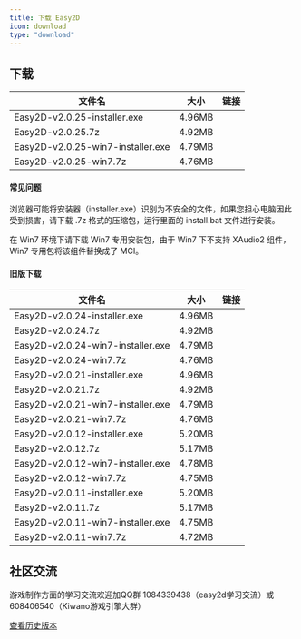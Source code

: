```yaml
---
title: 下载 Easy2D
icon: download
type: "download"
---
```


## 下载

| 文件名                  |   大小   |   链接   |
| ---------------------- |:-------:|:--------:|
| Easy2D-v2.0.25-installer.exe | 4.96MB   | [<i class="download icon"></i>](https://download.easy2d.cn/release/easy2d-v2.0.25-installer.exe) |
| Easy2D-v2.0.25.7z  | 4.92MB   | [<i class="download icon"></i>](https://download.easy2d.cn/release/easy2d-v2.0.25.7z) |
| Easy2D-v2.0.25-win7-installer.exe | 4.79MB   | [<i class="download icon"></i>](https://download.easy2d.cn/release/easy2d-v2.0.25-win7-installer.exe) |
| Easy2D-v2.0.25-win7.7z  | 4.76MB   | [<i class="download icon"></i>](https://download.easy2d.cn/release/easy2d-v2.0.25-win7.7z) |

#### 常见问题

浏览器可能将安装器（installer.exe）识别为不安全的文件，如果您担心电脑因此受到损害，请下载 .7z 格式的压缩包，运行里面的 install.bat 文件进行安装。

在 Win7 环境下请下载 Win7 专用安装包，由于 Win7 下不支持 XAudio2 组件，Win7 专用包将该组件替换成了 MCI。

#### 旧版下载

| 文件名                  |   大小   |   链接   |
| ----------------------- |:--------:|:--------:|
| Easy2D-v2.0.24-installer.exe | 4.96MB   | [<i class="download icon"></i>](https://download.easy2d.cn/release/easy2d-v2.0.24-installer.exe) |
| Easy2D-v2.0.24.7z  | 4.92MB   | [<i class="download icon"></i>](https://download.easy2d.cn/release/easy2d-v2.0.24.7z) |
| Easy2D-v2.0.24-win7-installer.exe | 4.79MB   | [<i class="download icon"></i>](https://download.easy2d.cn/release/easy2d-v2.0.24-win7-installer.exe) |
| Easy2D-v2.0.24-win7.7z  | 4.76MB   | [<i class="download icon"></i>](https://download.easy2d.cn/release/easy2d-v2.0.24-win7.7z) |
| Easy2D-v2.0.21-installer.exe | 4.96MB   | [<i class="download icon"></i>](https://download.easy2d.cn/release/easy2d-v2.0.21-installer.exe) |
| Easy2D-v2.0.21.7z  | 4.92MB   | [<i class="download icon"></i>](https://download.easy2d.cn/release/easy2d-v2.0.21.7z) |
| Easy2D-v2.0.21-win7-installer.exe | 4.79MB   | [<i class="download icon"></i>](https://download.easy2d.cn/release/easy2d-v2.0.21-win7-installer.exe) |
| Easy2D-v2.0.21-win7.7z  | 4.76MB   | [<i class="download icon"></i>](https://download.easy2d.cn/release/easy2d-v2.0.21-win7.7z) |
| Easy2D-v2.0.12-installer.exe | 5.20MB   | [<i class="download icon"></i>](https://download.easy2d.cn/release/easy2d-v2.0.12-installer.exe) |
| Easy2D-v2.0.12.7z  | 5.17MB   | [<i class="download icon"></i>](https://download.easy2d.cn/release/easy2d-v2.0.12.7z) |
| Easy2D-v2.0.12-win7-installer.exe | 4.78MB   | [<i class="download icon"></i>](https://download.easy2d.cn/release/easy2d-v2.0.12-win7-installer.exe) |
| Easy2D-v2.0.12-win7.7z  | 4.75MB   | [<i class="download icon"></i>](https://download.easy2d.cn/release/easy2d-v2.0.12-win7.7z) |
| Easy2D-v2.0.11-installer.exe | 5.20MB   | [<i class="download icon"></i>](https://download.easy2d.cn/release/easy2d-v2.0.11-installer.exe) |
| Easy2D-v2.0.11.7z  | 5.17MB   | [<i class="download icon"></i>](https://download.easy2d.cn/release/easy2d-v2.0.11.7z) |
| Easy2D-v2.0.11-win7-installer.exe | 4.75MB   | [<i class="download icon"></i>](https://download.easy2d.cn/release/easy2d-v2.0.11-win7-installer.exe) |
| Easy2D-v2.0.11-win7.7z  | 4.72MB   | [<i class="download icon"></i>](https://download.easy2d.cn/release/easy2d-v2.0.11-win7.7z) |

## 社区交流

游戏制作方面的学习交流欢迎加QQ群 1084339438（easy2d学习交流）或 608406540（Kiwano游戏引擎大群）

<a class="ui button" href="/history">查看历史版本</a>